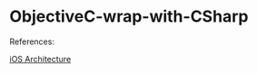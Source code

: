 # ObjectiveC-wrap-with-CSharp

References:

[iOS Architecture](https://developer.xamarin.com/guides/ios/under_the_hood/architecture/)
